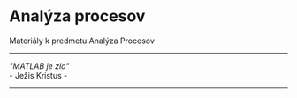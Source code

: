 # Analýza procesov

Materiály k predmetu Analýza Procesov

---

_"MATLAB je zlo"_  
\- Ježis Kristus -

---
